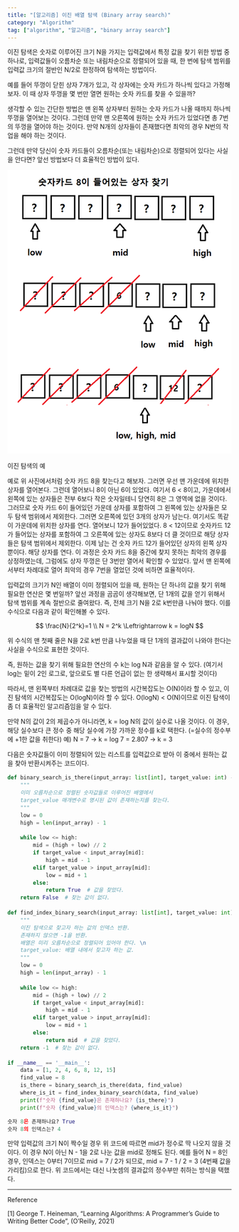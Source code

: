 ```yaml
---
title: "[알고리즘] 이진 배열 탐색 (Binary array search)"
category: "Algorithm"
tag: ["algorithm", "알고리즘", "binary array search"]
---
```

이진 탐색은 숫자로 이루어진 크기 N을 가지는 입력값에서 특정 값을 찾기 위한 방법 중 하나로, 입력값들이 오름차순 또는 내림차순으로 정렬되어 있을 때, 한 번에 탐색 범위를 입력값 크기의 절반인 N/2로 한정하여 탐색하는 방법이다. 

예를 들어 뚜껑이 닫힌 상자 7개가 있고, 각 상자에는 숫자 카드가 하나씩 있다고 가정해보자. 이 때 상자 뚜껑을 몇 번만 열면 원하는 숫자 카드를 찾을 수 있을까?

생각할 수 있는 간단한 방법은 맨 왼쪽 상자부터 원하는 숫자 카드가 나올 때까지 하나씩 뚜껑을 열어보는 것이다. 그런데 만약 맨 오른쪽에 원하는 숫자 카드가 있었다면 총 7번의 뚜껑을 열어야 하는 것이다. 만약 N개의 상자들이 존재했다면 최악의 경우 N번의 작업을 해야 하는 것이다. 

그런데 만약 당신이 숫자 카드들이 오름차순(또는 내림차순)으로 정렬되어 있다는 사실을 안다면? 앞선 방법보다 더 효율적인 방법이 있다. 

![이진 탐색의 예](/images/2023-06-11/2023-06-11-algorithm-binary-array-search-1.PNG)

이진 탐색의 예

예로 위 사진에서처럼 숫자 카드 8을 찾는다고 해보자. 그러면 우선 맨 가운데에 위치한 상자를 열어본다. 그런데 열어보니 8이 아닌 6이 있었다. 여기서 6 < 8이고, 가운데에서 왼쪽에 있는 상자들은 전부 6보다 작은 숫자일테니 당연히 8은 그 영역에 없을 것이다. 그러므로 숫자 카드 6이 들어있던 가운데 상자를 포함하여 그 왼쪽에 있는 상자들은 모두 탐색 범위에서 제외한다. 그러면 오른쪽에 있던 3개의 상자가 남는다. 여기서도 똑같이 가운데에 위치한 상자를 연다. 열어보니 12가 들어있었다. 8 < 12이므로 숫자카드 12가 들어있는 상자를 포함하여 그 오른쪽에 있는 상자도 8보다 더 클 것이므로 해당 상자들은 탐색 범위에서 제외한다. 이제 남는 건 숫자 카드 12가 들어있던 상자의 왼쪽 상자 뿐이다. 해당 상자를 연다. 이 과정은 숫자 카드 8을 중간에 찾지 못하는 최악의 경우를 상정하였는데, 그럼에도 상자 뚜껑은 단 3번만 열어서 확인할 수 있었다. 앞서 맨 왼쪽에서부터 차례대로 열어 최악의 경우 7번을 열었던 것에 비하면 효율적이다. 

입력값의 크기가 N인 배열이 이미 정렬되어 있을 때, 원하는 단 하나의 값을 찾기 위해 필요한 연산은 몇 번일까? 앞선 과정을 곰곰이 생각해보면, 단 1개의 값을 얻기 위해서 탐색 범위를 계속 절반으로 줄여왔다. 즉, 전체 크기 N을 2로 k번만큼 나눠야 했다. 이를 수식으로 다음과 같이 확인해볼 수 있다.

$$
\frac{N}{2^k}=1 \\ N = 2^k \Leftrightarrow k = logN
$$

위 수식의 맨 첫째 줄은 N을 2로 k번 만큼 나누었을 때 단 1개의 결과값이 나와야 한다는 사실을 수식으로 표현한 것이다.

즉, 원하는 값을 찾기 위해 필요한 연산의 수 k는 log N과 같음을 알 수 있다. (여기서 log는 밑이 2인 로그로, 앞으로도 별 다른 언급이 없는 한 생략해서 표시할 것이다) 

따라서, 맨 왼쪽부터 차례대로 값을 찾는 방법의 시간복잡도는 O(N)이라 할 수 있고, 이진 탐색의 시간복잡도는 O(logN)이라 할 수 있다. O(logN) < O(N)이므로 이진 탐색이 좀 더 효율적인 알고리즘임을 알 수 있다. 

만약 N의 값이 2의 제곱수가 아니라면, k = log N의 값이 실수로 나올 것이다. 이 경우, 해당 실수보다 큰 정수 중 해당 실수에 가장 가까운 정수를 k로 택한다. (=실수의 정수부에 +1한 값을 취한다) 예) N = 7 → k = log 7 = 2.807 → k = 3

다음은 숫자값들이 이미 정렬되어 있는 리스트를 입력값으로 받아 이 중에서 원하는 값을 찾아 반환시켜주는 코드이다.

```python
def binary_search_is_there(input_array: list[int], target_value: int) -> bool:
    """
    이미 오름차순으로 정렬된 숫자값들로 이루어진 배열에서 
    target_value 매개변수로 명시된 값이 존재하는지를 찾는다. 
    """
    low = 0
    high = len(input_array) - 1

    while low <= high:
        mid = (high + low) // 2
        if target_value < input_array[mid]:
            high = mid - 1
        elif target_value > input_array[mid]:
            low = mid + 1
        else:
            return True  # 값을 찾았다.
    return False  # 찾는 값이 없다. 

def find_index_binary_search(input_array: list[int], target_value: int) -> int:
    """
    이진 탐색으로 찾고자 하는 값의 인덱스 반환.
    존재하지 않으면 -1을 반환. 
    배열은 미리 오름차순으로 정렬되어 있어야 한다. \n
    target_value: 배열 내에서 찾고자 하는 값.
    """
    low = 0
    high = len(input_array) - 1

    while low <= high:
        mid = (high + low) // 2
        if target_value < input_array[mid]:
            high = mid - 1
        elif target_value > input_array[mid]:
            low = mid + 1
        else:
            return mid  # 값을 찾았다.
    return -1  # 찾는 값이 없다.

if __name__ == '__main__':
    data = [1, 2, 4, 6, 8, 12, 15]
    find_value = 8
    is_there = binary_search_is_there(data, find_value)
    where_is_it = find_index_binary_search(data, find_value)
    print(f"숫자 {find_value}은 존재하나요? {is_there}")
    print(f"숫자 {find_value}의 인덱스는? {where_is_it}")
```

```python
숫자 8은 존재하나요? True
숫자 8의 인덱스는? 4
```

만약 입력값의 크기 N이 짝수일 경우 위 코드에 따르면 mid가 정수로 딱 나오지 않을 것이다. 이 경우 N이 아닌 N - 1을 2로 나눈 값을 mid로 정해도 된다. 예를 들어 N = 8인 경우, 인덱스는 0부터 7이므로 mid = 7 / 2가 되므로, mid = 7 - 1 / 2 = 3 (4번째 값을 가리킴)으로 한다. 위 코드에서는 대신 나눗셈의 결과값의 정수부만 취하는 방식을 택했다. 

---

Reference

[1] George T. Heineman, “Learning Algorithms: A Programmer’s Guide to Writing Better Code”, (O’Reilly, 2021)